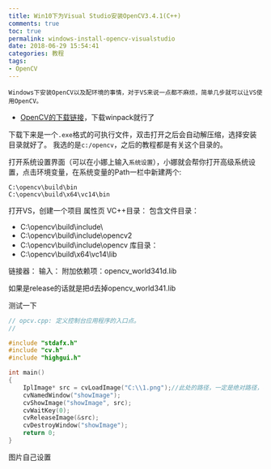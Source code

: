 ```yaml
---
title: Win10下为Visual Studio安装OpenCV3.4.1(C++)
comments: true
toc: true
permalink: windows-install-opencv-visualstudio
date: 2018-06-29 15:54:41
categories: 教程
tags:
- OpenCV
---
```


    Windows下安装OpenCV以及配环境的事情，对于VS来说一点都不麻烦，简单几步就可以让VS使用OpenCV。

<!-- more -->
- [OpenCV的下载链接](https://opencv.org/releases.html)，下载winpack就行了

下载下来是一个`.exe`格式的可执行文件，双击打开之后会自动解压缩，选择安装目录就好了。
我选的是`c:/opencv`，之后的教程都是有关这个目录的。

打开系统设置界面（可以在小娜上输入`系统设置`），小娜就会帮你打开高级系统设置，点击环境变量，在系统变量的Path一栏中新建两个:
```
C:\opencv\build\bin
C:\opencv\build\x64\vc14\bin
```

打开VS，创建一个项目
属性页
VC++目录：
包含文件目录：
- C:\opencv\build\include\
- C:\opencv\build\include\opencv2
- C:\opencv\build\include\opencv
库目录：
- C:\opencv\build\x64\vc14\lib

链接器：
输入：
附加依赖项：opencv_world341d.lib

如果是release的话就是把d去掉opencv_world341.lib

测试一下
```c++
// opcv.cpp: 定义控制台应用程序的入口点。
//

#include "stdafx.h"
#include "cv.h"
#include "highgui.h"

int main()
{
	IplImage* src = cvLoadImage("C:\\1.png");//此处的路径，一定是绝对路径，相对路径会报错的
	cvNamedWindow("showImage");
	cvShowImage("showImage", src);
	cvWaitKey(0);
	cvReleaseImage(&src);
	cvDestroyWindow("showImage");
	return 0;
}
```

图片自己设置